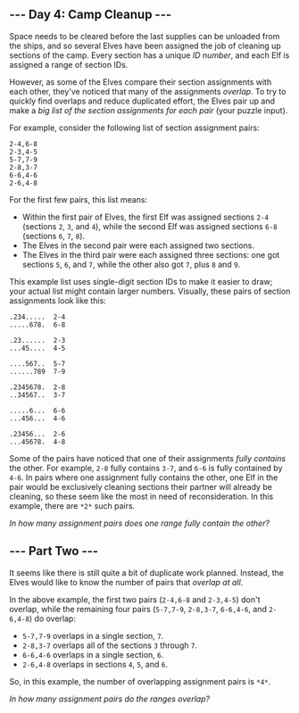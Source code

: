 --- Day 4: Camp Cleanup ---
---------------------------

Space needs to be cleared before the last supplies can be unloaded from the
ships, and so several Elves have been assigned the job of cleaning up sections
of the camp. Every section has a unique *ID number*, and each Elf is assigned a
range of section IDs.


However, as some of the Elves compare their section assignments with each other,
they've noticed that many of the assignments *overlap*. To try to quickly find
overlaps and reduce duplicated effort, the Elves pair up and make a *big list of
the section assignments for each pair* (your puzzle input).


For example, consider the following list of section assignment pairs:



```
2-4,6-8
2-3,4-5
5-7,7-9
2-8,3-7
6-6,4-6
2-6,4-8

```

For the first few pairs, this list means:


+ Within the first pair of Elves, the first Elf was assigned sections `2-4` (sections `2`, `3`, and `4`), while the second Elf was assigned sections `6-8` (sections `6`, `7`, `8`).
+ The Elves in the second pair were each assigned two sections.
+ The Elves in the third pair were each assigned three sections: one got sections `5`, `6`, and `7`, while the other also got `7`, plus `8` and `9`.


This example list uses single-digit section IDs to make it easier to draw; your
actual list might contain larger numbers. Visually, these pairs of section
assignments look like this:



```
.234.....  2-4
.....678.  6-8

.23......  2-3
...45....  4-5

....567..  5-7
......789  7-9

.2345678.  2-8
..34567..  3-7

.....6...  6-6
...456...  4-6

.23456...  2-6
...45678.  4-8

```

Some of the pairs have noticed that one of their assignments *fully contains*
the other. For example, `2-8` fully contains `3-7`, and `6-6` is fully contained
by `4-6`. In pairs where one assignment fully contains the other, one Elf in the
pair would be exclusively cleaning sections their partner will already be
cleaning, so these seem like the most in need of reconsideration. In this
example, there are `*2*` such pairs.


*In how many assignment pairs does one range fully contain the other?*


--- Part Two ---
----------------

It seems like there is still quite a bit of duplicate work planned. Instead, the
Elves would like to know the number of pairs that *overlap at all*.


In the above example, the first two pairs (`2-4,6-8` and `2-3,4-5`) don't
overlap, while the remaining four pairs (`5-7,7-9`, `2-8,3-7`, `6-6,4-6`, and
`2-6,4-8`) do overlap:


+ `5-7,7-9` overlaps in a single section, `7`.
+ `2-8,3-7` overlaps all of the sections `3` through `7`.
+ `6-6,4-6` overlaps in a single section, `6`.
+ `2-6,4-8` overlaps in sections `4`, `5`, and `6`.


So, in this example, the number of overlapping assignment pairs is `*4*`.


*In how many assignment pairs do the ranges overlap?*


